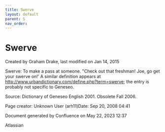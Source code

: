 ```yaml
---
title: Swerve
layout: default
parent: S
nav_order:
---
```


# Swerve

Created by  Graham Drake, last modified on Jan 14, 2015

Swerve:  To make a pass at someone. &quot;Check out that freshman! Joe, go get your swerve on!'  A similar definition appears at http://www.urbandictionary.com/define.php?term=swerve; the entry is probably not specific to Geneseo.

Source: Dictionary of Geneseo English 2001. Obsolete Fall 2006.

Page creator: Unknown User (arh11)Date: Sep 20, 2008 04:41

Document generated by Confluence on May 22, 2023 12:37

Atlassian
